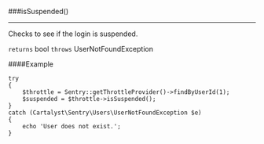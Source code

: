 <a id="isSuspended"></a>
###isSuspended()

----------

Checks to see if the login is suspended.

`returns` bool
`throws`  UserNotFoundException

####Example

	try
	{
		$throttle = Sentry::getThrottleProvider()->findByUserId(1);
		$suspended = $throttle->isSuspended();
	}
	catch (Cartalyst\Sentry\Users\UserNotFoundException $e)
	{
		echo 'User does not exist.';
	}
